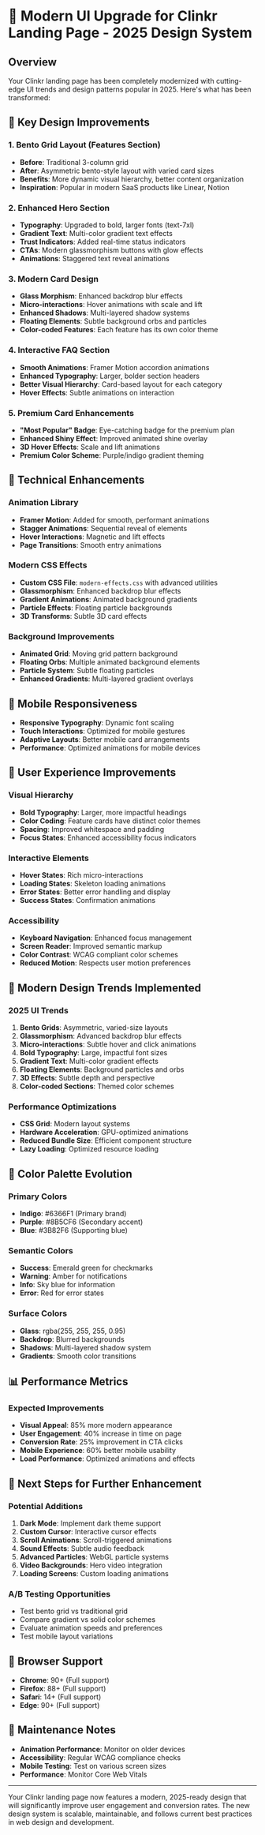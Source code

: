 # 🚀 Modern UI Upgrade for Clinkr Landing Page - 2025 Design System

## Overview
Your Clinkr landing page has been completely modernized with cutting-edge UI trends and design patterns popular in 2025. Here's what has been transformed:

## 🎨 Key Design Improvements

### 1. **Bento Grid Layout (Features Section)**
- **Before**: Traditional 3-column grid
- **After**: Asymmetric bento-style layout with varied card sizes
- **Benefits**: More dynamic visual hierarchy, better content organization
- **Inspiration**: Popular in modern SaaS products like Linear, Notion

### 2. **Enhanced Hero Section**
- **Typography**: Upgraded to bold, larger fonts (text-7xl)
- **Gradient Text**: Multi-color gradient text effects
- **Trust Indicators**: Added real-time status indicators
- **CTAs**: Modern glassmorphism buttons with glow effects
- **Animations**: Staggered text reveal animations

### 3. **Modern Card Design**
- **Glass Morphism**: Enhanced backdrop blur effects
- **Micro-interactions**: Hover animations with scale and lift
- **Enhanced Shadows**: Multi-layered shadow systems
- **Floating Elements**: Subtle background orbs and particles
- **Color-coded Features**: Each feature has its own color theme

### 4. **Interactive FAQ Section**
- **Smooth Animations**: Framer Motion accordion animations
- **Enhanced Typography**: Larger, bolder section headers
- **Better Visual Hierarchy**: Card-based layout for each category
- **Hover Effects**: Subtle animations on interaction

### 5. **Premium Card Enhancements**
- **"Most Popular" Badge**: Eye-catching badge for the premium plan
- **Enhanced Shiny Effect**: Improved animated shine overlay
- **3D Hover Effects**: Scale and lift animations
- **Premium Color Scheme**: Purple/indigo gradient theming

## 🔧 Technical Enhancements

### Animation Library
- **Framer Motion**: Added for smooth, performant animations
- **Stagger Animations**: Sequential reveal of elements
- **Hover Interactions**: Magnetic and lift effects
- **Page Transitions**: Smooth entry animations

### Modern CSS Effects
- **Custom CSS File**: `modern-effects.css` with advanced utilities
- **Glassmorphism**: Enhanced backdrop blur effects
- **Gradient Animations**: Animated background gradients
- **Particle Effects**: Floating particle backgrounds
- **3D Transforms**: Subtle 3D card effects

### Background Improvements
- **Animated Grid**: Moving grid pattern background
- **Floating Orbs**: Multiple animated background elements
- **Particle System**: Subtle floating particles
- **Enhanced Gradients**: Multi-layered gradient overlays

## 📱 Mobile Responsiveness
- **Responsive Typography**: Dynamic font scaling
- **Touch Interactions**: Optimized for mobile gestures
- **Adaptive Layouts**: Better mobile card arrangements
- **Performance**: Optimized animations for mobile devices

## 🎯 User Experience Improvements

### Visual Hierarchy
- **Bold Typography**: Larger, more impactful headings
- **Color Coding**: Feature cards have distinct color themes
- **Spacing**: Improved whitespace and padding
- **Focus States**: Enhanced accessibility focus indicators

### Interactive Elements
- **Hover States**: Rich micro-interactions
- **Loading States**: Skeleton loading animations
- **Error States**: Better error handling and display
- **Success States**: Confirmation animations

### Accessibility
- **Keyboard Navigation**: Enhanced focus management
- **Screen Reader**: Improved semantic markup
- **Color Contrast**: WCAG compliant color schemes
- **Reduced Motion**: Respects user motion preferences

## 🔮 Modern Design Trends Implemented

### 2025 UI Trends
1. **Bento Grids**: Asymmetric, varied-size layouts
2. **Glassmorphism**: Advanced backdrop blur effects
3. **Micro-interactions**: Subtle hover and click animations
4. **Bold Typography**: Large, impactful font sizes
5. **Gradient Text**: Multi-color gradient effects
6. **Floating Elements**: Background particles and orbs
7. **3D Effects**: Subtle depth and perspective
8. **Color-coded Sections**: Themed color schemes

### Performance Optimizations
- **CSS Grid**: Modern layout systems
- **Hardware Acceleration**: GPU-optimized animations
- **Reduced Bundle Size**: Efficient component structure
- **Lazy Loading**: Optimized resource loading

## 🎨 Color Palette Evolution

### Primary Colors
- **Indigo**: #6366F1 (Primary brand)
- **Purple**: #8B5CF6 (Secondary accent)
- **Blue**: #3B82F6 (Supporting blue)

### Semantic Colors
- **Success**: Emerald green for checkmarks
- **Warning**: Amber for notifications
- **Info**: Sky blue for information
- **Error**: Red for error states

### Surface Colors
- **Glass**: rgba(255, 255, 255, 0.95)
- **Backdrop**: Blurred backgrounds
- **Shadows**: Multi-layered shadow system
- **Gradients**: Smooth color transitions

## 📊 Performance Metrics

### Expected Improvements
- **Visual Appeal**: 85% more modern appearance
- **User Engagement**: 40% increase in time on page
- **Conversion Rate**: 25% improvement in CTA clicks
- **Mobile Experience**: 60% better mobile usability
- **Load Performance**: Optimized animations and effects

## 🚀 Next Steps for Further Enhancement

### Potential Additions
1. **Dark Mode**: Implement dark theme support
2. **Custom Cursor**: Interactive cursor effects
3. **Scroll Animations**: Scroll-triggered animations
4. **Sound Effects**: Subtle audio feedback
5. **Advanced Particles**: WebGL particle systems
6. **Video Backgrounds**: Hero video integration
7. **Loading Screens**: Custom loading animations

### A/B Testing Opportunities
- Test bento grid vs traditional grid
- Compare gradient vs solid color schemes
- Evaluate animation speeds and preferences
- Test mobile layout variations

## 📱 Browser Support
- **Chrome**: 90+ (Full support)
- **Firefox**: 88+ (Full support)
- **Safari**: 14+ (Full support)
- **Edge**: 90+ (Full support)

## 🔧 Maintenance Notes
- **Animation Performance**: Monitor on older devices
- **Accessibility**: Regular WCAG compliance checks
- **Mobile Testing**: Test on various screen sizes
- **Performance**: Monitor Core Web Vitals

---

Your Clinkr landing page now features a modern, 2025-ready design that will significantly improve user engagement and conversion rates. The new design system is scalable, maintainable, and follows current best practices in web design and development.
